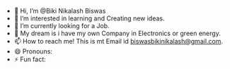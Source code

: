 - 👋 Hi, I’m @Biki Nikalash Biswas 
- 👀 I’m interested in learning and Creating new ideas.
- 🌱 I’m currently looking for a Job.
- 💞️ My dream is i have my own Company in Electronics or green energy.
- 📫 How to reach me! This is mt Email id biswasbikinikalash@gmail.com.
- 😄 Pronouns:
- ⚡ Fun fact:

<!---
Nikalash/Nikalash is a ✨ special ✨ repository because its `README.md` (this file) appears on your GitHub profile.
You can click the Preview link to take a look at your changes.
--->
